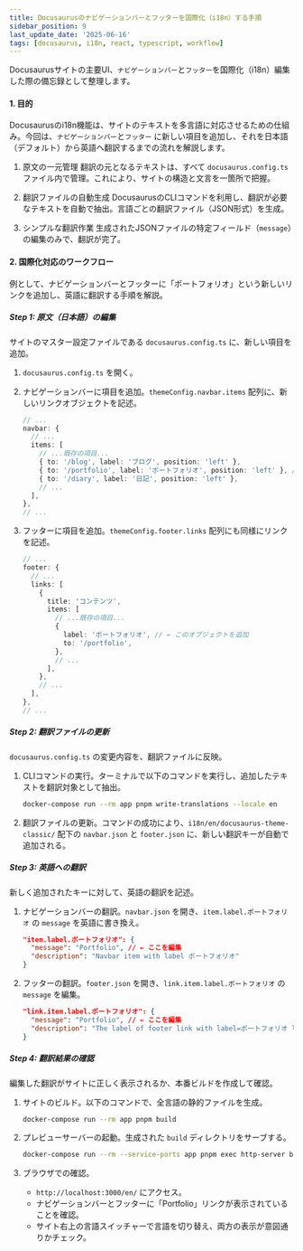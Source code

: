 ```yaml
---
title: Docusaurusのナビゲーションバーとフッターを国際化（i18n）する手順
sidebar_position: 9
last_update_date: '2025-06-16'
tags: [docusaurus, i18n, react, typescript, workflow]
---
```


Docusaurusサイトの主要UI、`ナビゲーションバー`と`フッター`を国際化（i18n）編集した際の備忘録として整理します。

#### 1. 目的

Docusaurusのi18n機能は、サイトのテキストを多言語に対応させるための仕組み。今回は、`ナビゲーションバー`と`フッター` に新しい項目を追加し、それを日本語（デフォルト）から英語へ翻訳するまでの流れを解説します。

<!-- truncate -->

1.  原文の一元管理
    翻訳の元となるテキストは、すべて `docusaurus.config.ts` ファイル内で管理。これにより、サイトの構造と文言を一箇所で把握。

2.  翻訳ファイルの自動生成
    DocusaurusのCLIコマンドを利用し、翻訳が必要なテキストを自動で抽出。言語ごとの翻訳ファイル（JSON形式）を生成。

3.  シンプルな翻訳作業
    生成されたJSONファイルの特定フィールド（`message`）の編集のみで、翻訳が完了。

#### 2. 国際化対応のワークフロー

例として、ナビゲーションバーとフッターに「ポートフォリオ」という新しいリンクを追加し、英語に翻訳する手順を解説。

##### Step 1: 原文（日本語）の編集

サイトのマスター設定ファイルである `docusaurus.config.ts` に、新しい項目を追加。

1.  `docusaurus.config.ts` を開く。
2.  ナビゲーションバーに項目を追加。`themeConfig.navbar.items` 配列に、新しいリンクオブジェクトを記述。

    ```typescript:title=docusaurus.config.ts
    // ...
    navbar: {
      // ...
      items: [
        // ...既存の項目...
        { to: '/blog', label: 'ブログ', position: 'left' },
        { to: '/portfolio', label: 'ポートフォリオ', position: 'left' }, // ← この行を追加
        { to: '/diary', label: '日記', position: 'left' },
        // ...
      ],
    },
    // ...
    ```

3.  フッターに項目を追加。`themeConfig.footer.links` 配列にも同様にリンクを記述。

    ```typescript:title=docusaurus.config.ts
    // ...
    footer: {
      // ...
      links: [
        {
          title: 'コンテンツ',
          items: [
            // ...既存の項目...
            {
              label: 'ポートフォリオ', // ← このオブジェクトを追加
              to: '/portfolio',
            },
            // ...
          ],
        },
        // ...
      ],
    },
    // ...
    ```

##### Step 2: 翻訳ファイルの更新

`docusaurus.config.ts` の変更内容を、翻訳ファイルに反映。

1.  CLIコマンドの実行。ターミナルで以下のコマンドを実行し、追加したテキストを翻訳対象として抽出。

    ```bash
    docker-compose run --rm app pnpm write-translations --locale en
    ```

2.  翻訳ファイルの更新。コマンドの成功により、`i18n/en/docusaurus-theme-classic/` 配下の `navbar.json` と `footer.json` に、新しい翻訳キーが自動で追加される。

##### Step 3: 英語への翻訳

新しく追加されたキーに対して、英語の翻訳を記述。

1.  ナビゲーションバーの翻訳。`navbar.json` を開き、`item.label.ポートフォリオ` の `message` を英語に書き換え。

    ```json:title=i18n/en/docusaurus-theme-classic/navbar.json
    "item.label.ポートフォリオ": {
      "message": "Portfolio", // ← ここを編集
      "description": "Navbar item with label ポートフォリオ"
    }
    ```

2.  フッターの翻訳。`footer.json` を開き、`link.item.label.ポートフォリオ` の `message` を編集。

    ```json:title=i18n/en/docusaurus-theme-classic/footer.json
    "link.item.label.ポートフォリオ": {
      "message": "Portfolio", // ← ここを編集
      "description": "The label of footer link with label=ポートフォリオ linking to /portfolio"
    }
    ```

##### Step 4: 翻訳結果の確認

編集した翻訳がサイトに正しく表示されるか、本番ビルドを作成して確認。

1.  サイトのビルド。以下のコマンドで、全言語の静的ファイルを生成。

    ```bash
    docker-compose run --rm app pnpm build
    ```

2.  プレビューサーバーの起動。生成された `build` ディレクトリをサーブする。

    ```bash
    docker-compose run --rm --service-ports app pnpm exec http-server build --single --port 3000 --host 0.0.0.0
    ```

3.  ブラウザでの確認。
    *   `http://localhost:3000/en/` にアクセス。
    *   ナビゲーションバーとフッターに「Portfolio」リンクが表示されていることを確認。
    *   サイト右上の言語スイッチャーで言語を切り替え、両方の表示が意図通りかチェック。

